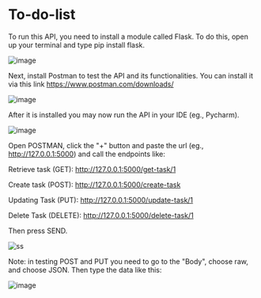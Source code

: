 # To-do-list

To run this API, you need to install a module called Flask. To do this, open up your terminal and type pip install flask.

![image](https://github.com/DarthCoder-afk/To-do-list/assets/93801825/6f957ba1-e539-4bc7-93bb-a6ebf67f3561)

Next, install Postman to test the API and its functionalities. You can install it via this link https://www.postman.com/downloads/

![image](https://github.com/DarthCoder-afk/To-do-list/assets/93801825/7fbee5b9-0630-42fc-ac9e-dfddb7fe147a)

After it is installed you may now run the API in your IDE (eg., Pycharm).

![image](https://github.com/DarthCoder-afk/To-do-list/assets/93801825/41f7a91f-602a-4cae-b4b2-93d2a7692f52)

Open POSTMAN, click the "+" button and paste the url (eg., http://127.0.0.1:5000) and call the endpoints like:

Retrieve task (GET): http://127.0.0.1:5000/get-task/1

Create task (POST): http://127.0.0.1:5000/create-task

Updating Task (PUT): http://127.0.0.1:5000/update-task/1

Delete Task (DELETE): http://127.0.0.1:5000/delete-task/1

Then press SEND.

![ss](https://github.com/DarthCoder-afk/To-do-list/assets/93801825/bd7453f7-6bee-4b7a-8c46-32b5ccb9aff5)

Note: in testing POST and PUT you need to go to the "Body", choose raw, and choose JSON. Then type the data like this:

![image](https://github.com/DarthCoder-afk/To-do-list/assets/93801825/41d75226-c337-4c36-8725-4bf63fc4eda6)




